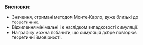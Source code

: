 

### Висновки:
* Значення, отримані методом Монте-Карло, дуже близькі до теоретичних.
* Відхилення мінімальні і є наслідком випадковості симуляції.
* На графіку можна побачити, що симуляція добре повторює теоретичні ймовірності.